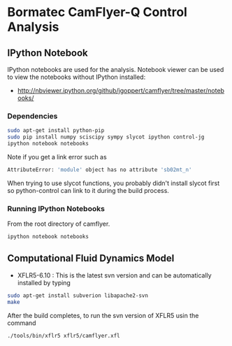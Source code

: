 # Bormatec CamFlyer-Q Control Analysis


## IPython Notebook

IPython notebooks are used for the analysis.
Notebook viewer can be used to view the notebooks
without IPython installed:

* http://nbviewer.ipython.org/github/jgoppert/camflyer/tree/master/notebooks/

### Dependencies

```bash
sudo apt-get install python-pip
sudo pip install numpy sciscipy sympy slycot ipython control-jg
ipython notebook notebooks
```

Note if you get a link error such as

```bash
AttributeError: 'module' object has no attribute 'sb02mt_n'
```

When trying to use slycot functions, you probably didn't install slycot first so python-control can link to it during the build process.


### Running IPython Notebooks

From the root directory of camflyer.

```bash
ipython notebook notebooks
```

## Computational Fluid Dynamics Model

* XFLR5-6.10 : This is the latest svn version and can be automatically installed by typing

```bash
sudo apt-get install subverion libapache2-svn
make
```

After the build completes, to run the svn version of XFLR5 usin the command

```bash
./tools/bin/xflr5 xflr5/camflyer.xfl
```
